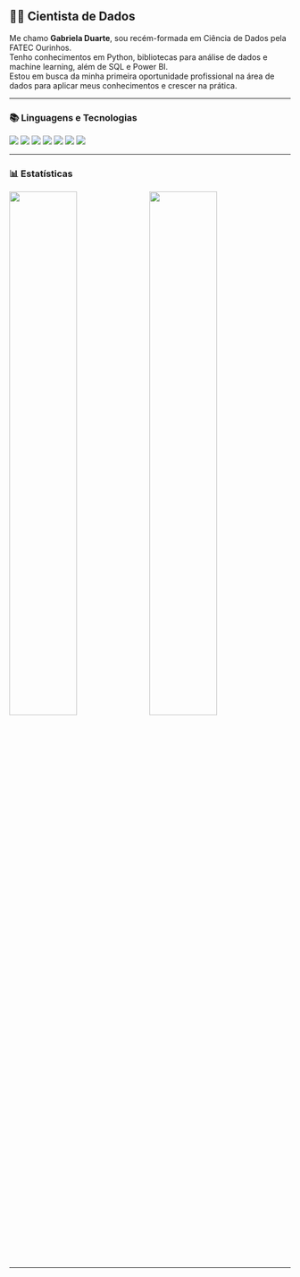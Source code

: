 <h2><strong>👩‍💻 Cientista de Dados</strong></h2>

Me chamo **Gabriela Duarte**, sou recém-formada em Ciência de Dados pela FATEC Ourinhos.  
Tenho conhecimentos em Python, bibliotecas para análise de dados e machine learning, além de SQL e Power BI.  
Estou em busca da minha primeira oportunidade profissional na área de dados para aplicar meus conhecimentos e crescer na prática.

---

### 📚 Linguagens e Tecnologias

<p align="left">
  <img src="https://img.shields.io/badge/Python-3776AB?style=flat&logo=python&logoColor=white" />
  <img src="https://img.shields.io/badge/Pandas-150458?style=flat&logo=pandas&logoColor=white" />
  <img src="https://img.shields.io/badge/Seaborn-9A1B76?style=flat" />
  <img src="https://img.shields.io/badge/Matplotlib-11557C?style=flat" />
  <img src="https://img.shields.io/badge/Scikit--learn-F7931E?style=flat&logo=scikit-learn&logoColor=white" />
  <img src="https://img.shields.io/badge/SQL-4479A1?style=flat&logo=mysql&logoColor=white" />
  <img src="https://img.shields.io/badge/Power%20BI-F2C811?style=flat&logo=powerbi&logoColor=black" />
</p>

---

### 📊 Estatísticas

<p align="left">
  <img src="https://github-readme-stats.vercel.app/api?username=Dealice2003&show_icons=true&theme=midnight-purple" width="49%" />
  <img src="https://github-readme-stats.vercel.app/api/top-langs/?username=Dealice2003&layout=compact&theme=midnight-purple" width="49%" />
</p>

---


